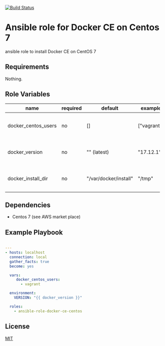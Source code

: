 [![Build Status](https://travis-ci.org/bitintheskud/ansible-role-docker-ce-centos.svg?branch=master)](https://travis-ci.org/bitintheskud/ansible-role-docker-ce-centos)

# Ansible role for Docker CE on Centos 7

ansible role to install Docker CE on CentOS 7

## Requirements

Nothing.

## Role Variables

name | required | default | example | description
--- | --- | --- | --- | ---
docker_centos_users | no | [] | ["vagrant"] | users added to docker group
docker_version | no | "" (latest) | "17.12.1" | Install a specific docker version. 
docker_install_dir | no | "/var/docker/install" | "/tmp" | download script in this directory


## Dependencies

 - Centos 7 (see AWS market place) 

## Example Playbook

```yaml

---
- hosts: localhost
  connection: local
  gather_facts: true
  become: yes

  vars:
     docker_centos_users:
       - vagrant

  environment: 
    VERSION: "{{ docker_version }}"

  roles:
    - ansible-role-docker-ce-centos
```

## License

[MIT](LICENSE)
